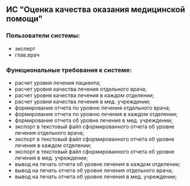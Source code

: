 ## ИС "Оценка качества оказания медицинской помощи"
### Пользователи системы: 
* эксперт
* глав.врач
### Функциональные требования к системе:
*	 расчет уровня лечения пациента;
*	 расчет уровня качества лечения отдельного врача;
*	 расчет уровня качества лечения в каждом отделении;
*	 расчет уровня качества лечения в мед. учреждении;
*	 формирование отчета по уровню лечения отдельного врача;
*  формирование отчета по уровню лечения в каждом отделении;
*	 формирование отчета об уровне лечения в мед. учреждении;
*	 экспорт в текстовый файл сформированного отчета об уровне лечения отдельного врача;
*	 экспорт в текстовый файл сформированного отчета об уровне лечения в каждом отделении;
*	 экспорт в текстовый файл сформированного отчета об уровне лечения в мед. учреждении;
*	 вывод на печать отчета об уровне лечения в каждом отделении;
*	 вывод на печать отчета об уровне лечения отдельного врача;
*	 вывод на печать отчета об уровне лечения в мед. учреждении;
